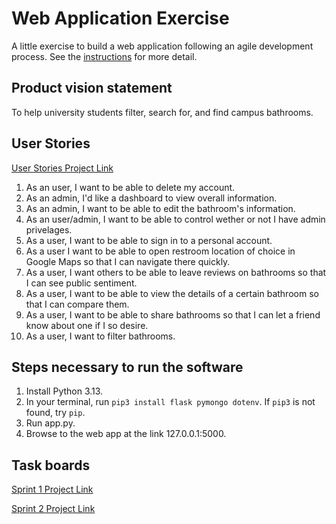# Web Application Exercise

A little exercise to build a web application following an agile development process. See the [instructions](instructions.md) for more detail.

## Product vision statement

To help university students filter, search for, and find campus bathrooms.

## User Stories

[User Stories Project Link](https://github.com/orgs/software-students-spring2025/projects/13/views/1)
1. As an user, I want to be able to delete my account. 
2. As an admin, I'd like a dashboard to view overall information.
3. As an admin, I want to be able to edit the bathroom's information.
4. As an user/admin, I want to be able to control wether or not I have admin privelages.
5. As a user, I want to be able to sign in to a personal account.
6. As a user I want to be able to open restroom location of choice in Google Maps so that I can navigate there quickly.
7. As a user, I want others to be able to leave reviews on bathrooms so that I can see public sentiment.
8. As a user, I want to be able to view the details of a certain bathroom so that I can compare them.
9. As a user, I want to be able to share bathrooms so that I can let a friend know about one if I so desire.
10. As a user, I want to filter bathrooms.


## Steps necessary to run the software

1. Install Python 3.13.
2. In your terminal, run `pip3 install flask pymongo dotenv`. If `pip3` is not found, try `pip`.
3. Run app.py.
4. Browse to the web app at the link 127.0.0.1:5000.
   
## Task boards

[Sprint 1 Project Link](https://github.com/orgs/software-students-spring2025/projects/140/views/1)

[Sprint 2 Project Link](https://github.com/orgs/software-students-spring2025/projects/141/views/1)
